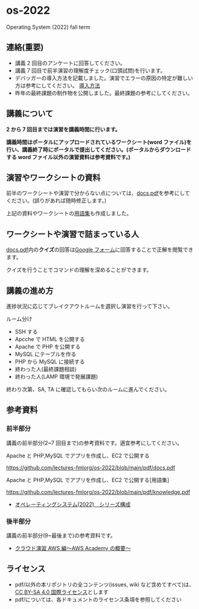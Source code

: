# os-2022

Operating System (2022) fall term

## 連絡(重要)

- 講義 2 回目のアンケートに回答してください。
- 講義 7 回目で前半演習の理解度チェック(口頭試問)を行います。
- デバッガーの導入方法を記載しました。演習でエラーの原因の特定が難しい方は参考にしてください。
  [導入方法](./debugger/README.md)
- 昨年の最終課題の制作物を公開しました。最終課題の参考にしてください。

## 講義について

**2 から 7 回目までは演習を講義時間に行います。**

**講義時間はポータルにアップロードされているワークシート(word ファイル)を行い、講義終了時にポータルで提出してください。(ポータルからダウンロードする word ファイル以外の演習資料は参考資料です。)**

## 演習やワークシートの資料

前半のワークシートや演習で分からない点については、[docs.pdf](https://github.com/lectures-fmlorg/os-2022/blob/main/pdf/docs.pdf)を参考にしてください。(誤りがあれば随時修正します。)

上記の資料やワークシートの[用語集](https://github.com/lectures-fmlorg/os-2022/blob/main/pdf/knowledge.pdf)も作成しました。

## ワークシートや演習で詰まっている人

[docs.pdf](https://github.com/lectures-fmlorg/os-2022/blob/main/pdf/docs.pdf)内の**クイズ**の回答は[Google フォーム](https://forms.gle/4dHTMPknc3V3J9Ys5)に回答することで正解を閲覧できます。

クイズを行うことでコマンドの理解を深めることができます。

## 講義の進め方

進捗状況に応じてブレイクアウトルームを選択し演習を行って下さい。

ルーム分け

- SSH する
- Apcche で HTML を公開する
- Apache で PHP を公開する
- MySQL にテーブルを作る
- PHP から MySQL に接続する
- 終わった人(最終課題相談)
- 終わった人(LAMP 環境で発展課題)

終わり次第、SA, TA に確認してもらい次のルームに進んでください。

## 参考資料

### 前半部分

講義の前半部分(2~7 回目まで)の参考資料です。適宜参考にしてください。

Apache と PHP,MySQL でアプリを作成し、EC2 で公開する

https://github.com/lectures-fmlorg/os-2022/blob/main/pdf/docs.pdf

Apache と PHP,MySQL でアプリを作成し、EC2 で公開する[用語集]

https://github.com/lectures-fmlorg/os-2022/blob/main/pdf/knowledge.pdf

- [オペレーティングシステム(2022)　シリーズ構成](https://lectures.fml.org/os/)

### 後半部分

講義の前半部分(9~最後まで)の参考資料です。

- [クラウド演習 AWS 編〜AWS Academy の概要〜](https://lectures.fml.org/slides/service/aws/academy/#1)

## ライセンス

- pdf/以外の本リポジトリの全コンテンツ(issues, wiki など含めてすべて)は、
  [CC BY-SA 4.0 国際ライセンス](https://creativecommons.org/licenses/by-sa/4.0/deed.ja)とします
- pdf/については、各ドキュメントのライセンス条項を参照してください
